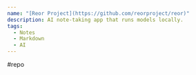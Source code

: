 ```yaml
---
name: "[Reor Project](https://github.com/reorproject/reor)"
description: AI note-taking app that runs models locally.
tags:
  - Notes
  - Markdown
  - AI
---
```

#repo